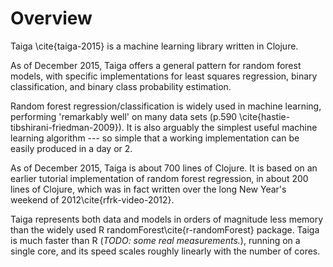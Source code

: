 # Overview

Taiga \cite{taiga-2015} is a machine learning library written in
Clojure. 

As of December 2015, Taiga offers a general pattern for random forest models, 
with specific implementations for least squares regression, 
binary classification, and binary class probability estimation. 

Random forest regression/classification is widely used in machine learning, 
performing 'remarkably well' on many data sets 
(p.590 \cite{hastie-tibshirani-friedman-2009}).
It is also arguably the simplest useful machine learning algorithm
--- so simple that a working implementation can be easily produced
in a day or 2. 

As of December 2015, Taiga is about 700 lines of Clojure.
It is based on an earlier tutorial implementation of random forest
regression, in about 200 lines of Clojure, which was in fact written
over the long New Year's weekend of 2012\cite{rfrk-video-2012}.

Taiga represents both data and models in orders of
magnitude less memory than the widely used R
randomForest\cite{r-randomForest} package.
Taiga is much faster than R (*TODO: some real measurements.*), 
running on a single core, and its speed scales roughly linearly with the
number of cores.
